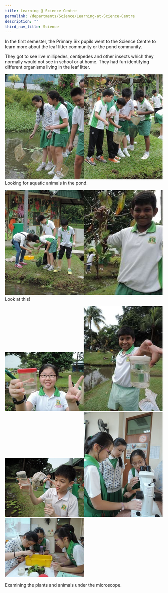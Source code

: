 ```yaml
---
title: Learning @ Science Centre
permalink: /departments/Science/Learning-at-Science-Centre
description: ""
third_nav_title: Science
---
```

In the first semester, the Primary Six pupils went to the Science Centre to learn more about the leaf litter community or the pond community.

They got to see live millipedes, centipedes and other insects which they normally would not see in school or at home. They had fun identifying different organisms living in the leaf litter.

<img src="/images/Sc1.jpg" 
     style="width:50%"><img src="/images/Sc2.jpg" 
     style="width:50%">
		 Looking for aquatic animals in the pond.

<img src="/images/Sc3.jpg" 
     style="width:50%"><img src="/images/SC6.jpg" 
     style="width:50%">
		 Look at this!
		 
<img src="/images/SC4.jpg" 
     style="width:50%"><img src="/images/SC5.jpg" 
     style="width:50%"><img src="/images/Sc7.jpg" 
     style="width:50%"><img src="/images/SC8.jpg" 
     style="width:50%"><img src="/images/Sc9.jpg" 
     style="width:50%">
		 
Examining the plants and animals under the microscope.